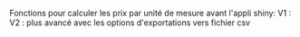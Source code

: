 Fonctions pour calculer les prix par unité de mesure avant l'appli shiny:
V1 : 
V2 : plus avancé avec les options d'exportations vers fichier csv
